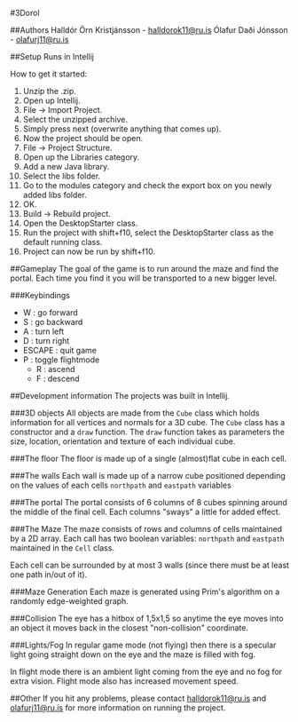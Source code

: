 #3Dorol

##Authors
Halldór Örn Kristjánsson - halldorok11@ru.is
Ólafur Daði Jónsson - olafurj11@ru.is

##Setup
Runs in Intellij

How to get it started:

1. Unzip the .zip.
2. Open up Intellij.
3. File -> Import Project.
4. Select the unzipped archive.
5. Simply press next (overwrite anything that comes up).
6. Now the project should be open.
7. File -> Project Structure.
8. Open up the Libraries category.
9. Add a new Java library.
10. Select the libs folder.
11. Go to the modules category and check the export box on you newly added libs folder.
12. OK.
13. Build -> Rebuild project.
14. Open the DesktopStarter class.
15. Run the project with shift+f10, select the DesktopStarter class as the default running class.
16. Project can now be run by shift+f10.

##Gameplay
The goal of the game is to run around the maze and find the portal.
Each time you find it you will be transported to a new bigger level.

###Keybindings
* W : go forward
* S : go backward
* A : turn left
* D : turn right
* ESCAPE : quit game
* P : toggle flightmode
  + R : ascend
  + F : descend

##Development information
The projects was built in Intellij.

###3D objects
All objects are made from the `Cube` class which holds information for all vertices and normals for a 3D cube.
The `Cube` class has a constructor and a `draw` function.
The `draw` function takes as parameters the size, location, orientation and texture of each individual cube.

###The floor
The floor is made up of a single (almost)flat cube in each cell.

###The walls
Each wall is made up of a narrow cube positioned depending on the values of each cells `northpath` and `eastpath` variables

###The portal
The portal consists of 6 columns of 8 cubes spinning around the middle of the final cell.
Each columns "sways" a little for added effect.

###The Maze
The maze consists of rows and columns of cells maintained by a 2D array.
Each call has two boolean variables: `northpath` and `eastpath` maintained in the `Cell` class.

Each cell can be surrounded by at most 3 walls (since there must be at least one path in/out of it).

###Maze Generation
Each maze is generated using Prim's algorithm on a randomly edge-weighted graph.

###Collision
The eye has a hitbox of 1,5x1,5 so anytime the eye moves into an object it moves back in the closest "non-collision" coordinate.

###Lights/Fog
In regular game mode (not flying) then there is a specular light going straight down on the eye and the maze is filled with fog.

In flight mode there is an ambient light coming from the eye and no fog for extra vision.
Flight mode also has increased movement speed.


##Other
If you hit any problems, please contact halldorok11@ru.is and olafurj11@ru.is for more information on running the project.
